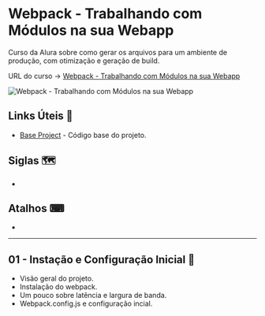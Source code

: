 # Webpack - Trabalhando com Módulos na sua Webapp

Curso da Alura sobre como gerar os arquivos para um ambiente de produção, com otimização e geração de build.

URL do curso -> [Webpack - Trabalhando com Módulos na sua Webapp](https://cursos.alura.com.br/course/webpack-modulos-webapp)

![Webpack - Trabalhando com Módulos na sua Webapp](https://www.alura.com.br/assets/api/share/curso-webpack-modulos-webapp.png)

## Links Úteis &#x1F517;
* [Base Project](https://github.com/alura-cursos/webpack-alura-1/archive/a51df1d188a37ac83b7e5e6ab5ea435feb5bd0ad.zip) - Código base do projeto.

## Siglas &#x1F5FA;
*

## Atalhos &#x2328;
*

***

## 01 - Instação e Configuração Inicial &#x1F516;
* Visão geral do projeto.
* Instalação do webpack.
* Um pouco sobre latência e largura de banda.
* Webpack.config.js e configuração incial.